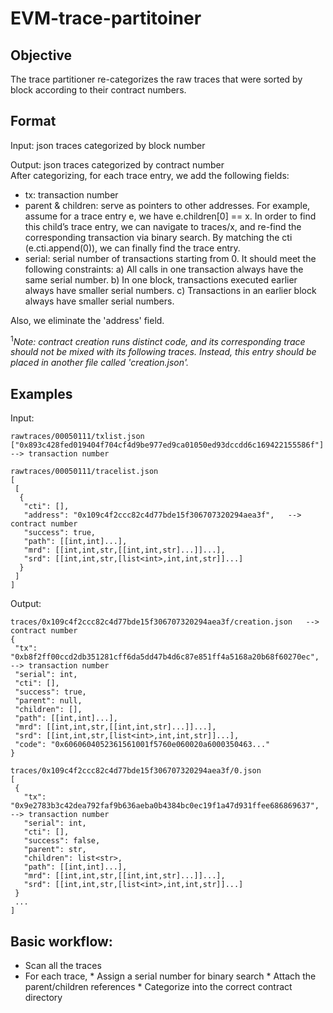 # EVM-trace-partitoiner

## Objective
The trace partitioner re-categorizes the raw traces that were sorted by block according to their contract numbers.  

## Format
Input: json traces categorized by block number

Output: json traces categorized by contract number <br>
After categorizing, for each trace entry, we add the following fields:<br>
* tx: transaction number
* parent & children: serve as pointers to other addresses. For example, assume for a trace entry e, we have e.children[0] == x. In order to find this child’s trace entry, we can navigate to traces/x, and re-find the corresponding transaction via binary search. By matching the cti (e.cti.append(0)), we can finally find the trace entry.
* serial: serial number of transactions starting from 0. It should meet the following constraints: a) All calls in one transaction always have the same serial number. b) In one block, transactions executed earlier always have smaller serial numbers. c) Transactions in an earlier block always have smaller serial numbers.

Also, we eliminate the 'address' field.


<sup>1</sup>*Note: contract creation runs distinct code, and its corresponding trace should not be mixed with its following traces. Instead, this entry should be placed in another file called 'creation.json'.*

## Examples
Input: 
```
rawtraces/00050111/txlist.json
["0x893c428fed019404f704cf4d9be977ed9ca01050ed93dccdd6c169422155586f"]  --> transaction number

rawtraces/00050111/tracelist.json
[
 [
  {
   "cti": [],
   "address": "0x109c4f2ccc82c4d77bde15f306707320294aea3f",   --> contract number
   "success": true,
   "path": [[int,int]...],
   "mrd": [[int,int,str,[[int,int,str]...]]...],
   "srd": [[int,int,str,[list<int>,int,int,str]]...]
  }
 ]
]  

```

Output: 
```
traces/0x109c4f2ccc82c4d77bde15f306707320294aea3f/creation.json   --> contract number
{
 "tx": "0xb8f2ff00ccd2db351281cff6da5dd47b4d6c87e851ff4a5168a20b68f60270ec",  --> transaction number
 "serial": int,
 "cti": [],
 "success": true,
 "parent": null,
 "children": [],
 "path": [[int,int]...],
 "mrd": [[int,int,str,[[int,int,str]...]]...],
 "srd": [[int,int,str,[list<int>,int,int,str]]...],
 "code": "0x6060604052361561001f5760e060020a6000350463..."
}

traces/0x109c4f2ccc82c4d77bde15f306707320294aea3f/0.json
[
 {
   "tx": "0x9e2783b3c42dea792faf9b636aeba0b4384bc0ec19f1a47d931ffee686869637", --> transaction number
   "serial": int,
   "cti": [],
   "success": false,
   "parent": str,
   "children": list<str>,
   "path": [[int,int]...],
   "mrd": [[int,int,str,[[int,int,str]...]]...],
   "srd": [[int,int,str,[list<int>,int,int,str]]...]
 }
 ...
]  

 ```

## Basic workflow:
* Scan all the traces
* For each trace,
       * Assign a serial number for binary search
       * Attach the parent/children references
       * Categorize into the correct contract directory
